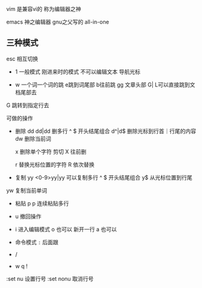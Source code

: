 
vim 是兼容vi的 称为编辑器之神
 
emacs 神之编辑器 gnu之父写的 all-in-one

## 三种模式
esc 相互切换

- 1 一般模式 刚进来时的模式 不可以编辑文本 
导航光标
+ w 一个词一个词的跳   e跳到词尾部 b往前跳
gg 文章头部 G| L可以直接跳到文档尾部去

<n>G 跳转到指定行去

可做的操作
+ 删除 dd    <n>dd|d<n>d 删多行
 ^ $ 开头结尾组合  d^|d$ 删除光标到行首｜行尾的内容
    dw 删除当前词

    x 删除单个字符 剪切
    X 往前删

    r 替换光标位置的字符
    R 依次替换

+ 复制 yy    <0-9>yy|y<n>y 可以复制多行
    ^ $ 开头结尾组合 
    y$  从光标位置到行尾

yw 复制当前单词

+ 粘贴 p     <n>p 连续粘贴多行

+ u 撤回操作

- i 进入编辑模式
  o 也可以 新开一行
  a 也可以 

- 命令模式
`:` 后面跟 
- / 
- w q ! 

:set nu 设置行号 
:set nonu 取消行号


